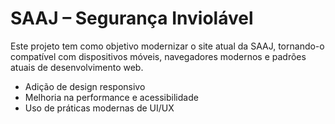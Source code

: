 # SAAJ – Segurança Inviolável

Este projeto tem como objetivo modernizar o site atual da SAAJ, tornando-o compatível com dispositivos móveis, navegadores modernos e padrões atuais de desenvolvimento web.

- Adição de design responsivo
- Melhoria na performance e acessibilidade
- Uso de práticas modernas de UI/UX